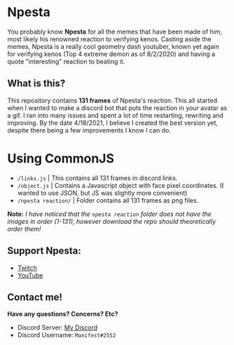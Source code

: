 # Npesta
You probably know **Npesta** for all the memes that have been made of him, most likely his renowned reaction to verifying kenos. Casting aside the memes, Npesta is a really cool geometry dash youtuber, known yet again for verifying kenos (Top 4 extreme demon as of 8/2/2020) and having a quote "interesting" reaction to beating it. 

## What is this?
This repository contains **131 frames** of Npesta's reaction. This all started when I wanted to make a discord bot that puts the reaction in your avatar as a gif. I ran into many issues and spent a lot of time restarting, rewriting and improving. By the date 4/18/2021, I believe I created the best version yet, despite there being a few improvements I know I can do. 

# Using CommonJS
- `/links.js` | This contains all 131 frames in discord links.
- `/object.js` | Contains a Javascript object with face pixel coordinates. (I wanted to use JSON, but JS was slightly more convenient)
- `/npesta reaction/` | Folder contains all 131 frames as png files.

**Note:** *I have noticed that the `npesta reaction` folder does not have the images in order (1-131), however download the repo should theoretically order them!*

## Support Npesta:
- [Twitch](https://www.twitch.tv/npesta)
- [YouTube](https://www.youtube.com/channel/UC9cqZITak5v02ciYEP1Lj-w)

## Contact me!
**Have any questions? Concerns? Etc?**
- Discord Server: [My Discord](https://discord.gg/QynNKWA)
- Discord Username: `Manifest#2552`
